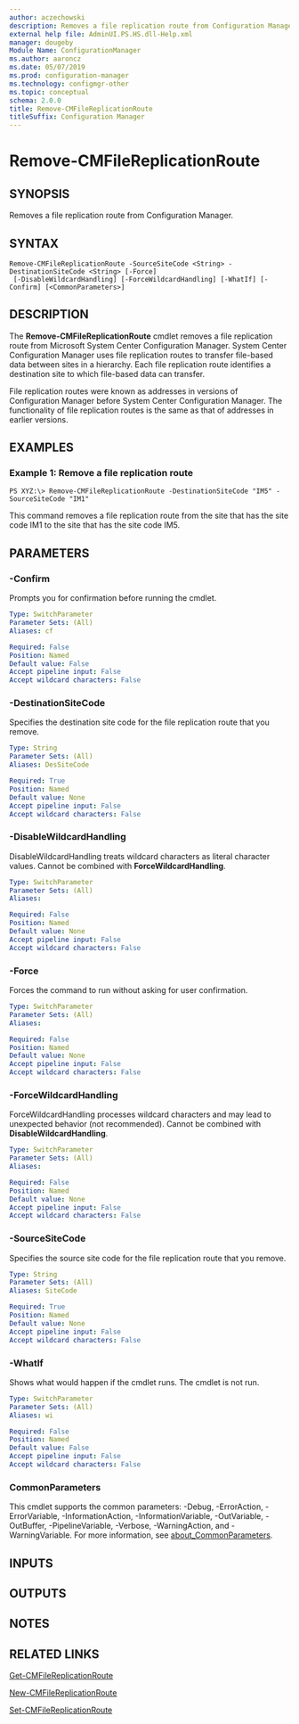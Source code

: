 ```yaml
---
author: aczechowski
description: Removes a file replication route from Configuration Manager.
external help file: AdminUI.PS.HS.dll-Help.xml
manager: dougeby
Module Name: ConfigurationManager
ms.author: aaroncz
ms.date: 05/07/2019
ms.prod: configuration-manager
ms.technology: configmgr-other
ms.topic: conceptual
schema: 2.0.0
title: Remove-CMFileReplicationRoute
titleSuffix: Configuration Manager
---
```


# Remove-CMFileReplicationRoute

## SYNOPSIS
Removes a file replication route from Configuration Manager.

## SYNTAX

```
Remove-CMFileReplicationRoute -SourceSiteCode <String> -DestinationSiteCode <String> [-Force]
 [-DisableWildcardHandling] [-ForceWildcardHandling] [-WhatIf] [-Confirm] [<CommonParameters>]
```

## DESCRIPTION
The **Remove-CMFileReplicationRoute** cmdlet removes a file replication route from Microsoft System Center Configuration Manager.
System Center Configuration Manager uses file replication routes to transfer file-based data between sites in a hierarchy.
Each file replication route identifies a destination site to which file-based data can transfer.

File replication routes were known as addresses in versions of Configuration Manager before System Center Configuration Manager.
The functionality of file replication routes is the same as that of addresses in earlier versions.

## EXAMPLES

### Example 1: Remove a file replication route
```
PS XYZ:\> Remove-CMFileReplicationRoute -DestinationSiteCode "IM5" -SourceSiteCode "IM1"
```

This command removes a file replication route from the site that has the site code IM1 to the site that has the site code IM5.

## PARAMETERS

### -Confirm
Prompts you for confirmation before running the cmdlet.

```yaml
Type: SwitchParameter
Parameter Sets: (All)
Aliases: cf

Required: False
Position: Named
Default value: False
Accept pipeline input: False
Accept wildcard characters: False
```

### -DestinationSiteCode
Specifies the destination site code for the file replication route that you remove.

```yaml
Type: String
Parameter Sets: (All)
Aliases: DesSiteCode

Required: True
Position: Named
Default value: None
Accept pipeline input: False
Accept wildcard characters: False
```

### -DisableWildcardHandling
DisableWildcardHandling treats wildcard characters as literal character values. Cannot be combined with **ForceWildcardHandling**.

```yaml
Type: SwitchParameter
Parameter Sets: (All)
Aliases:

Required: False
Position: Named
Default value: None
Accept pipeline input: False
Accept wildcard characters: False
```

### -Force
Forces the command to run without asking for user confirmation.

```yaml
Type: SwitchParameter
Parameter Sets: (All)
Aliases:

Required: False
Position: Named
Default value: None
Accept pipeline input: False
Accept wildcard characters: False
```

### -ForceWildcardHandling
ForceWildcardHandling processes wildcard characters and may lead to unexpected behavior (not recommended). Cannot be combined with **DisableWildcardHandling**.

```yaml
Type: SwitchParameter
Parameter Sets: (All)
Aliases:

Required: False
Position: Named
Default value: None
Accept pipeline input: False
Accept wildcard characters: False
```

### -SourceSiteCode
Specifies the source site code for the file replication route that you remove.

```yaml
Type: String
Parameter Sets: (All)
Aliases: SiteCode

Required: True
Position: Named
Default value: None
Accept pipeline input: False
Accept wildcard characters: False
```

### -WhatIf
Shows what would happen if the cmdlet runs.
The cmdlet is not run.

```yaml
Type: SwitchParameter
Parameter Sets: (All)
Aliases: wi

Required: False
Position: Named
Default value: False
Accept pipeline input: False
Accept wildcard characters: False
```

### CommonParameters
This cmdlet supports the common parameters: -Debug, -ErrorAction, -ErrorVariable, -InformationAction, -InformationVariable, -OutVariable, -OutBuffer, -PipelineVariable, -Verbose, -WarningAction, and -WarningVariable. For more information, see [about_CommonParameters](http://go.microsoft.com/fwlink/?LinkID=113216).

## INPUTS

## OUTPUTS

## NOTES

## RELATED LINKS

[Get-CMFileReplicationRoute](Get-CMFileReplicationRoute.md)

[New-CMFileReplicationRoute](New-CMFileReplicationRoute.md)

[Set-CMFileReplicationRoute](Set-CMFileReplicationRoute.md)


